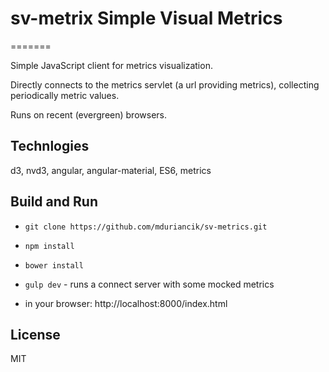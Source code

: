 # sv-metrix Simple Visual Metrics

=======

Simple JavaScript client for metrics visualization.

Directly connects to the metrics servlet (a url providing metrics), collecting periodically metric values.

Runs on recent (evergreen) browsers.

## Technlogies

d3, nvd3, angular, angular-material, ES6, metrics


## Build and Run

- `git clone https://github.com/mduriancik/sv-metrics.git`

- `npm install`

- `bower install`

- `gulp dev` - runs a connect server with some mocked metrics

- in your browser: http://localhost:8000/index.html


## License
MIT
